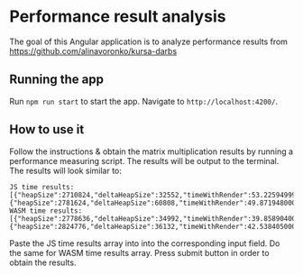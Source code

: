 # Performance result analysis

The goal of this Angular application is to analyze performance results from https://github.com/alinavoronko/kursa-darbs

## Running the app

Run `npm run start` to start the app. Navigate to `http://localhost:4200/`.

## How to use it

Follow the instructions & obtain the matrix multiplication results by running a performance measuring script. The results will be output to the terminal.
The results will look similar to:
```
JS time results:
[{"heapSize":2710824,"deltaHeapSize":32552,"timeWithRender":53.22594999987632,"measuredTime":0.2999999998137355},{"heapSize":2781624,"deltaHeapSize":60808,"timeWithRender":49.87194800004363,"measuredTime":0.40000000037252903}]
WASM time results:
[{"heapSize":2778636,"deltaHeapSize":34992,"timeWithRender":39.858904000371695,"measuredTime":0.20000000018626451,"startMemory":1179648,"memoryDiff":0},{"heapSize":2824776,"deltaHeapSize":36132,"timeWithRender":42.53840500023216,"measuredTime":0.30000000074505806,"startMemory":1179648,"memoryDiff":0}]
```
Paste the JS time results array into into the corresponding input field. Do the same for WASM time results array. Press submit button in order to obtain the results.
